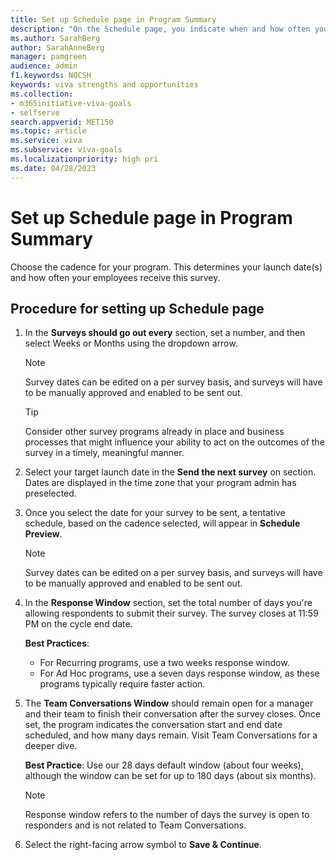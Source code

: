 ```yaml
---
title: Set up Schedule page in Program Summary
description: "On the Schedule page, you indicate when and how often your survey program is sent."
ms.author: SarahBerg
author: SarahAnneBerg
manager: pamgreen
audience: admin
f1.keywords: NOCSH
keywords: viva strengths and opportunities
ms.collection:  
- m365initiative-viva-goals
- selfserve 
search.appverid: MET150 
ms.topic: article
ms.service: viva
ms.subservice: viva-goals
ms.localizationpriority: high pri
ms.date: 04/28/2023
---
```


# Set up Schedule page in Program Summary

Choose the cadence for your program. This determines your launch date(s) and how often your employees receive this survey.   

## Procedure for setting up Schedule page

1. In the **Surveys should go out every** section, set a number, and then select Weeks or Months using the dropdown arrow.

   > [!NOTE]
   > Survey dates can be edited on a per survey basis, and surveys will have to be manually approved and enabled to be sent out.

   > [!TIP]
   > Consider other survey programs already in place and business processes that might influence your ability to act on the outcomes of the survey in a timely, meaningful manner.


2. Select your target launch date in the **Send the next survey** on section. Dates are displayed in the time zone that your program admin has preselected.
3. Once you select the date for your survey to be sent, a tentative schedule, based on the cadence selected, will appear in **Schedule Preview**.

   > [!NOTE]
   > Survey dates can be edited on a per survey basis, and surveys will have to be manually approved and enabled to be sent out.

4. In the **Response Window** section, set the total number of days you're allowing respondents to submit their survey. The survey closes at 11:59 PM on the cycle end date.

   **Best Practices**:

   - For Recurring programs, use a two weeks response window.   
   - For Ad Hoc programs, use a seven days response window, as these programs typically require faster action. 
 
5. The **Team Conversations Window** should remain open for a manager and their team to finish their conversation after the survey closes. Once set, the program indicates the conversation start and end date scheduled, and how many days remain. Visit Team Conversations for a deeper dive.

   **Best Practice**: Use our 28 days default window (about four weeks), although the window can be set for up to 180 days (about six months). 

   > [!NOTE]
   > Response window refers to the number of days the survey is open to responders and is not related to Team Conversations.
 
6. Select the right-facing arrow symbol to **Save & Continue**.   